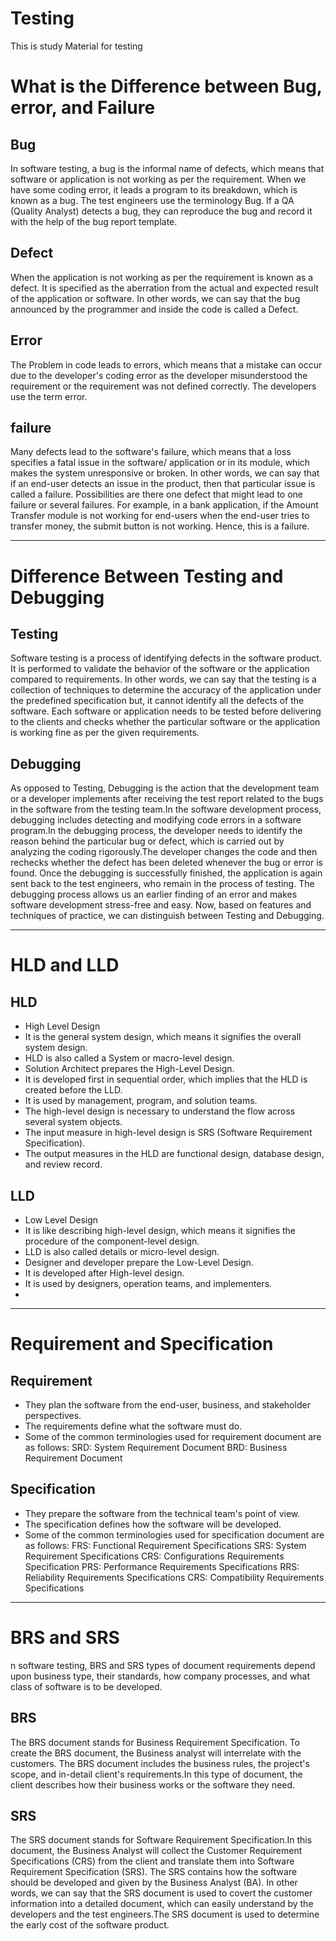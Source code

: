 # Testing
This is study Material for testing

<h1>What is the Difference between Bug, error, and Failure</h1>

<h2>Bug</h2>
<p>In software testing, a bug is the informal name of defects, which means that software or application is not working as per the requirement. When we have some coding error, it leads a program to its breakdown, which is known as a bug. The test engineers use the terminology Bug. If a QA (Quality Analyst) detects a bug, they can reproduce the bug and record it with the help of the bug report template.</p>

<h2>Defect</h2>
<p>When the application is not working as per the requirement is known as a defect. It is specified as the aberration from the actual and expected result of the application or software. In other words, we can say that the bug announced by the programmer and inside the code is called a Defect.</p>

<h2>Error</h2>
<p>The Problem in code leads to errors, which means that a mistake can occur due to the developer's coding error as the developer misunderstood the requirement or the requirement was not defined correctly. The developers use the term error.</p>

<h2>failure</h2>
<p>Many defects lead to the software's failure, which means that a loss specifies a fatal issue in the software/ application or in its module, which makes the system unresponsive or broken. In other words, we can say that if an end-user detects an issue in the product, then that particular issue is called a failure. Possibilities are there one defect that might lead to one failure or several failures. For example, in a bank application, if the Amount Transfer module is not working for end-users when the end-user tries to transfer money, the submit button is not working. Hence, this is a failure.</p>

<hr />

<h1>Difference Between Testing and Debugging</h1>
<h2>Testing</h2>
<p>Software testing is a process of identifying defects in the software product. It is performed to validate the behavior of the software or the application compared to requirements. In other words, we can say that the testing is a collection of techniques to determine the accuracy of the application under the predefined specification but, it cannot identify all the defects of the software. Each software or application needs to be tested before delivering to the clients and checks whether the particular software or the application is working fine as per the given requirements.</p>
<h2>Debugging</h2>
<p>As opposed to Testing, Debugging is the action that the development team or a developer implements after receiving the test report related to the bugs in the software from the testing team.In the software development process, debugging includes detecting and modifying code errors in a software program.In the debugging process, the developer needs to identify the reason behind the particular bug or defect, which is carried out by analyzing the coding rigorously.The developer changes the code and then rechecks whether the defect has been deleted whenever the bug or error is found. Once the debugging is successfully finished, the application is again sent back to the test engineers, who remain in the process of testing. The debugging process allows us an earlier finding of an error and makes software development stress-free and easy.
Now, based on features and techniques of practice, we can distinguish between Testing and Debugging.</p>

<hr />

<h1>HLD and LLD</h1>
<h2>HLD</h2>
<ul>
  <li>High Level Design</li>
  <li>It is the general system design, which means it signifies the overall system design.</li>
  <li>HLD is also called a System or macro-level design.</li>
  <li>Solution Architect prepares the High-Level Design.</li>
  <li>It is developed first in sequential order, which implies that the HLD is created before the LLD.</li>
  <li>It is used by management, program, and solution teams.</li>
  <li>The high-level design is necessary to understand the flow across several system objects.</li>
  <li>The input measure in high-level design is SRS (Software Requirement Specification).</li>
  <li>The output measures in the HLD are functional design, database design, and review record.</li>
</ul>

<h2>LLD</h2>
<ul>
  <li>Low Level Design</li>
  <li>It is like describing high-level design, which means it signifies the procedure of the component-level design.</li>
  <li>LLD is also called details or micro-level design.</li>
  <li>Designer and developer prepare the Low-Level Design.</li>
  <li>It is developed after High-level design.</li>
  <li>It is used by designers, operation teams, and implementers.</li>
  <li></li>
</ul>

<hr />
<h1>Requirement and Specification</h1>
<h2>Requirement</h2>
<ul>
  <li>They plan the software from the end-user, business, and stakeholder perspectives.</li>
  <li>The requirements define what the software must do.</li>
  <li>Some of the common terminologies used for requirement document are as follows:
           SRD: System Requirement Document
           BRD: Business Requirement Document</li>
</ul>

<h2>Specification</h2>
<ul>
  <li>They prepare the software from the technical team's point of view.</li>
  <li>The specification defines how the software will be developed.</li>
  <li>Some of the common terminologies used for specification document are as follows:
FRS: Functional Requirement Specifications
SRS: System Requirement Specifications
CRS: Configurations Requirements Specification
PRS: Performance Requirements Specifications
RRS: Reliability Requirements Specifications
CRS: Compatibility Requirements Specifications
</li>
</ul>

<hr />
<h1>BRS and SRS</h1>
<p>n software testing, BRS and SRS types of document requirements depend upon business type, their standards, how company processes, and what class of software is to be developed.</p>
<h2>BRS</h2>
<p>The BRS document stands for Business Requirement Specification. To create the BRS document, the Business analyst will interrelate with the customers. The BRS document includes the business rules, the project's scope, and in-detail client's requirements.In this type of document, the client describes how their business works or the software they need.</p>

<h2>SRS</h2>
<p>
The SRS document stands for Software Requirement Specification.In this document, the Business Analyst will collect the Customer Requirement Specifications (CRS) from the client and translate them into Software Requirement Specification (SRS). The SRS contains how the software should be developed and given by the Business Analyst (BA). In other words, we can say that the SRS document is used to covert the customer information into a detailed document, which can easily understand by the developers and the test engineers.The SRS document is used to determine the early cost of the software product.</p>
